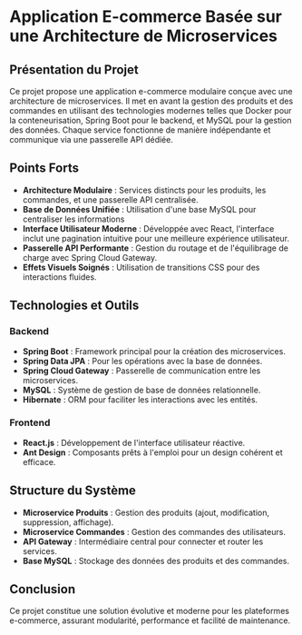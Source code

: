 # Application E-commerce Basée sur une Architecture de Microservices

## Présentation du Projet
Ce projet propose une application e-commerce modulaire conçue avec une architecture de microservices. Il met en avant la gestion des produits et des commandes en utilisant des technologies modernes telles que Docker pour la conteneurisation, Spring Boot pour le backend, et MySQL pour la gestion des données. Chaque service fonctionne de manière indépendante et communique via une passerelle API dédiée.

## Points Forts

- **Architecture Modulaire** : Services distincts pour les produits, les commandes, et une passerelle API centralisée.
- **Base de Données Unifiée** : Utilisation d'une base MySQL pour centraliser les informations
- **Interface Utilisateur Moderne** : Développée avec React, l'interface inclut une pagination intuitive pour une meilleure expérience utilisateur.
- **Passerelle API Performante** : Gestion du routage et de l'équilibrage de charge avec Spring Cloud Gateway.
- **Effets Visuels Soignés** : Utilisation de transitions CSS pour des interactions fluides.

## Technologies et Outils

### Backend
- **Spring Boot** : Framework principal pour la création des microservices.
- **Spring Data JPA** : Pour les opérations avec la base de données.
- **Spring Cloud Gateway** : Passerelle de communication entre les microservices.
- **MySQL** : Système de gestion de base de données relationnelle.
- **Hibernate** : ORM pour faciliter les interactions avec les entités.

### Frontend
- **React.js** : Développement de l'interface utilisateur réactive.
- **Ant Design** : Composants prêts à l'emploi pour un design cohérent et efficace.

## Structure du Système

- **Microservice Produits** : Gestion des produits (ajout, modification, suppression, affichage).
- **Microservice Commandes** : Gestion des commandes des utilisateurs.
- **API Gateway** : Intermédiaire central pour connecter et router les services.
- **Base MySQL** : Stockage des données des produits et des commandes.

## Conclusion
Ce projet constitue une solution évolutive et moderne pour les plateformes e-commerce, assurant modularité, performance et facilité de maintenance.

